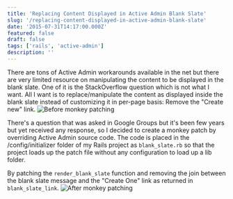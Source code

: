 ```yaml
---
title: 'Replacing Content Displayed in Active Admin Blank Slate'
slug: '/replacing-content-displayed-in-active-admin-blank-slate'
date: '2015-07-31T14:17:00.000Z'
featured: false
draft: false
tags: ['rails', 'active-admin']
description: ''
---
```


There are tons of Active Admin workarounds available in the net but there are very limited resource on manipulating the content to be displayed in the blank slate. One of it is the StackOverflow question which is not what I want. All I want is to replace/manipulate the content as displayed inside the blank slate instead of customizing it in per-page basis: Remove the "Create new" link.
<img src="https://s3.amazonaws.com/waiyanyoon.com/blank_slate_before.png" alt="Before monkey patching">

There's a question that was asked in Google Groups but it's been few years but yet received any response, so I decided to create a monkey patch by overriding Active Admin source code. The code is placed in the /config/initializer folder of my Rails project as `blank_slate.rb` so that the project loads up the patch file without any configuration to load up a lib folder.

<script src="https://gist.github.com/yoonwaiyan/75caf90aa5c355eb3484.js"></script>

By patching the `render_blank_slate` function and removing the join between the blank slate message and the "Create One" link as returned in `blank_slate_link`.
<img src="https://s3.amazonaws.com/waiyanyoon.com/blank_slate_after.png" alt="After monkey patching">
